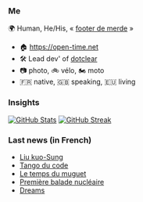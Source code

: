 ### Me

🌍 Human, He/His, « [footer de merde](https://open-time.net/post/2013/07/17/La-veritable-histoire-du-Footer-de-merde-) » 
* 🏠 https://open-time.net 
* 🛠️ Lead dev' of [dotclear](https://git.dotclear.org/dev/dotclear)
* 📷 photo, 🚲 vélo, 🏍️ moto 
* 🇫🇷 native, 🇬🇧 speaking, 🇪🇺 living

### Insights

[![GitHub Stats](https://github-readme-stats.vercel.app/api?username=franck-paul)](https://github.com/franck-paul)
[![GitHub Streak](https://github-readme-streak-stats.herokuapp.com?user=franck-paul)](https://git.io/streak-stats)

### Last news (in French)

<!-- BLOG-POST-LIST:START -->
- [Liu kuo-Sung](https://open-time.net/post/2023/04/28/Liu-kuo-Sung)
- [Tango du code](https://open-time.net/post/2023/04/27/Tango-du-code)
- [Le temps du muguet](https://open-time.net/post/2023/04/26/Le-temps-du-muguet)
- [Première balade nucléaire](https://open-time.net/post/2023/04/25/Premiere-balade-nucleaire)
- [Dreams](https://open-time.net/post/2023/04/24/Dreams)
<!-- BLOG-POST-LIST:END -->
